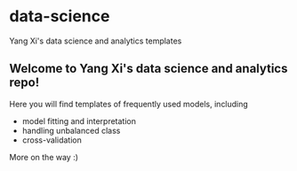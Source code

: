 # data-science
Yang Xi's data science and analytics templates

## Welcome to Yang Xi's data science and analytics repo!

Here you will find templates of frequently used models, including
- model fitting and interpretation
- handling unbalanced class
- cross-validation

More on the way :)
